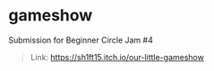 # gameshow
Submission for Beginner Circle Jam #4
> Link: https://sh1ft15.itch.io/our-little-gameshow
